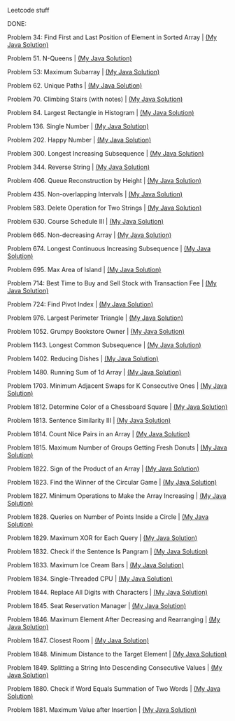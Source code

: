 
Leetcode stuff


DONE:

Problem 34: Find First and Last Position of Element in Sorted Array | [(My Java Solution)](https://github.com/TruaShamu/leetcode/blob/main/lc34.java)

Problem 51. N-Queens | [(My Java Solution)](https://github.com/TruaShamu/leetcode/blob/main/lc51.java)

Problem 53: Maximum Subarray | [(My Java Solution)](https://github.com/TruaShamu/leetcode/blob/main/lc53.java)

Problem 62. Unique Paths | [(My Java Solution)](https://github.com/TruaShamu/leetcode/blob/main/lc62.java)

Problem 70. Climbing Stairs (with notes) | [(My Java Solution)](https://github.com/TruaShamu/leetcode/blob/main/lc70.java)

Problem 84. Largest Rectangle in Histogram | [(My Java Solution)](https://github.com/TruaShamu/leetcode/blob/main/lc84.java)

Problem 136. Single Number | [(My Java Solution)](https://github.com/TruaShamu/leetcode/blob/main/lc136.java)

Problem 202. Happy Number | [(My Java Solution)](https://github.com/TruaShamu/leetcode/blob/main/lc202.java)

Problem 300. Longest Increasing Subsequence | [(My Java Solution)](https://github.com/TruaShamu/leetcode/blob/main/lc300.java)

Problem 344. Reverse String | [(My Java Solution)](https://github.com/TruaShamu/leetcode/blob/main/lc344.java)

Problem 406. Queue Reconstruction by Height | [(My Java Solution)](https://github.com/TruaShamu/leetcode/blob/main/lc406.java)

Problem 435. Non-overlapping Intervals | [(My Java Solution)](https://github.com/TruaShamu/leetcode/blob/main/lc435.java)

Problem 583. Delete Operation for Two Strings | [(My Java Solution)](https://github.com/TruaShamu/leetcode/blob/main/lc583.java)

Problem 630. Course Schedule III | [(My Java Solution)](https://github.com/TruaShamu/leetcode/blob/main/lc630.java)

Problem 665. Non-decreasing Array | [(My Java Solution)](https://github.com/TruaShamu/leetcode/blob/main/lc665.java)

Problem 674. Longest Continuous Increasing Subsequence | [(My Java Solution)](https://github.com/TruaShamu/leetcode/blob/main/lc674.java)

Problem 695. Max Area of Island | [(My Java Solution)](https://github.com/TruaShamu/leetcode/blob/main/lc695.java)

Problem 714: Best Time to Buy and Sell Stock with Transaction Fee | [(My Java Solution)](https://github.com/TruaShamu/leetcode/blob/main/lc714.java)

Problem 724: Find Pivot Index | [(My Java Solution)](https://github.com/TruaShamu/leetcode/blob/main/lc724.java)

Problem 976. Largest Perimeter Triangle | [(My Java Solution)](https://github.com/TruaShamu/leetcode/blob/main/lc976.java)

Problem 1052. Grumpy Bookstore Owner | [(My Java Solution)](https://github.com/TruaShamu/leetcode/blob/main/lc1052.java)

Problem 1143. Longest Common Subsequence | [(My Java Solution)](https://github.com/TruaShamu/leetcode/blob/main/lc1143.java)

Problem 1402. Reducing Dishes | [(My Java Solution)](https://github.com/TruaShamu/leetcode/blob/main/lc1402.java)

Problem 1480. Running Sum of 1d Array | [(My Java Solution)](https://github.com/TruaShamu/leetcode/blob/main/lc1480.java)

Problem 1703. Minimum Adjacent Swaps for K Consecutive Ones | [(My Java Solution)](https://github.com/TruaShamu/leetcode/blob/main/lc1703.java)

Problem 1812. Determine Color of a Chessboard Square | [(My Java Solution)](https://github.com/TruaShamu/leetcode/blob/main/lc1812.java)

Problem 1813. Sentence Similarity III | [(My Java Solution)](https://github.com/TruaShamu/leetcode/blob/main/lc1813.java)

Problem 1814. Count Nice Pairs in an Array | [(My Java Solution)](https://github.com/TruaShamu/leetcode/blob/main/lc1814.java)

Problem 1815. Maximum Number of Groups Getting Fresh Donuts | [(My Java Solution)](https://github.com/TruaShamu/leetcode/blob/main/lc1815.java)

Problem 1822. Sign of the Product of an Array | [(My Java Solution)](https://github.com/TruaShamu/leetcode/blob/main/lc1822.java)

Problem 1823. Find the Winner of the Circular Game | [(My Java Solution)](https://github.com/TruaShamu/leetcode/blob/main/lc1823.java)

Problem 1827. Minimum Operations to Make the Array Increasing | [(My Java Solution)](https://github.com/TruaShamu/leetcode/blob/main/lc1827.java)

Problem 1828. Queries on Number of Points Inside a Circle | [(My Java Solution)](https://github.com/TruaShamu/leetcode/blob/main/lc1828.java)

Problem 1829. Maximum XOR for Each Query | [(My Java Solution)](https://github.com/TruaShamu/leetcode/blob/main/lc1829.java)

Problem 1832. Check if the Sentence Is Pangram | [(My Java Solution)](https://github.com/TruaShamu/leetcode/blob/main/lc1832.java)

Problem 1833. Maximum Ice Cream Bars | [(My Java Solution)](https://github.com/TruaShamu/leetcode/blob/main/lc1833.java)

Problem 1834. Single-Threaded CPU | [(My Java Solution)](https://github.com/TruaShamu/leetcode/blob/main/lc1834.java)

Problem 1844. Replace All Digits with Characters | [(My Java Solution)](https://github.com/TruaShamu/leetcode/blob/main/lc1844.java)

Problem 1845. Seat Reservation Manager | [(My Java Solution)](https://github.com/TruaShamu/leetcode/blob/main/lc1845.java)

Problem 1846. Maximum Element After Decreasing and Rearranging | [(My Java Solution)](https://github.com/TruaShamu/leetcode/blob/main/lc1846.java)

Problem 1847. Closest Room | [(My Java Solution)](https://github.com/TruaShamu/leetcode/blob/main/lc1847.java)

Problem 1848. Minimum Distance to the Target Element | [(My Java Solution)](https://github.com/TruaShamu/leetcode/blob/main/lc1848.java)

Problem 1849. Splitting a String Into Descending Consecutive Values | [(My Java Solution)](https://github.com/TruaShamu/leetcode/blob/main/lc1849.java)

Problem 1880. Check if Word Equals Summation of Two Words | [(My Java Solution)](https://github.com/TruaShamu/leetcode/blob/main/lc1880.java)

Problem 1881. Maximum Value after Insertion | [(My Java Solution)](https://github.com/TruaShamu/leetcode/blob/main/lc1881.java)
